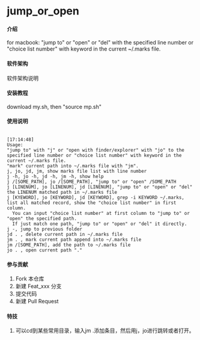 # jump_or_open

#### 介绍
for macbook:
    "jump to" or "open" or "del" with the specified line number or "choice list number" 
    with keyword in the current ~/.marks file.

#### 软件架构
软件架构说明


#### 安装教程

download my.sh, then "source mp.sh"

#### 使用说明
                                                                                                                                                                                                            [17:14:48]
    Usage:
    "jump to" with "j" or "open with finder/explorer" with "jo" to the specified line number or "choice list number" with keyword in the current ~/.marks file.
    "mark" current path into ~/.marks file with "jm".
    j, jo, jd, jm, show marks file list with line number
    j -h, jo -h, jd -h, jm -h, show help
    j /[SOME_PATH], jo /[SOME_PATH], "jump to" or "open" /SOME_PATH
    j [LINENUM], jo [LINENUM], jd [LINENUM], "jump to" or "open" or "del" the LINENUM matched path in ~/.marks file
    j [KYEWORD], jo [KEYWORD], jd [KEYWORD], grep -i KEYWORD ~/.marks, list all matched record, show the "choice list number" in first column.
      You can input "choice list number" at first column to "jump to" or "open" the specified path.
      If just match one path, "jump to" or "open" or "del" it directly.
    j -, jump to previous folder
    jd . , delete current path in ~/.marks file
    jm . , mark current path append into ~/.marks file
    jm /[SOME_PATH], add the path to ~/.marks file
    jo . , open current path "." 



#### 参与贡献

1.  Fork 本仓库
2.  新建 Feat_xxx 分支
3.  提交代码
4.  新建 Pull Request


#### 特技

1.  可以cd到某些常用目录，输入jm .添加条目，然后用j，jo进行跳转或者打开。

